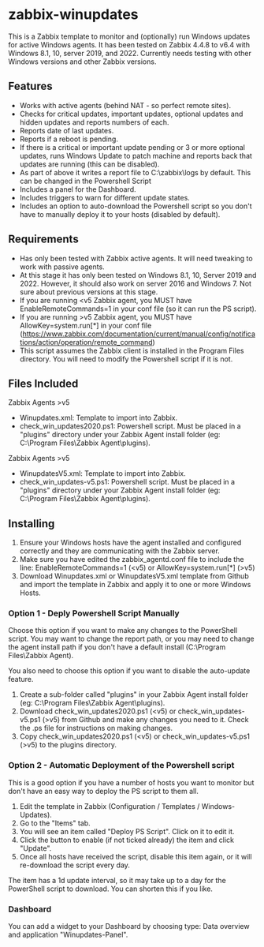 # zabbix-winupdates

This is a Zabbix template to monitor and (optionally) run Windows updates for active Windows agents. It has been tested on Zabbix 4.4.8 to v6.4 with Windows 8.1, 10, server 2019, and 2022. Currently needs testing with other Windows versions and other Zabbix versions.

## Features

- Works with active agents (behind NAT - so perfect remote sites).
- Checks for critical updates, important updates, optional updates and hidden updates and reports numbers of each.
- Reports date of last updates.
- Reports if a reboot is pending.
- If there is a critical or important update pending or 3 or more optional updates, runs Windows Update to patch machine and reports back that updates are running (this can be disabled).
- As part of above it writes a report file to C:\zabbix\logs by default. This can be changed in the Powershell Script
- Includes a panel for the Dashboard.
- Includes triggers to warn for different update states.
- Includes an option to auto-download the Powershell script so you don't have to manually deploy it to your hosts (disabled by default).


## Requirements

- Has only been tested with Zabbix active agents. It will need tweaking to work with passive agents.
- At this stage it has only been tested on Windows 8.1, 10, Server 2019 and 2022. However, it should also work on server 2016 and Windows 7. Not sure about previous versions at this stage.
- If you are running <v5 Zabbix agent, you MUST have EnableRemoteCommands=1 in your conf file (so it can run the PS script).
- If you are running >v5 Zabbix agent, you MUST have AllowKey=system.run[*] in your conf file (https://www.zabbix.com/documentation/current/manual/config/notifications/action/operation/remote_command)
- This script assumes the Zabbix client is installed in the Program Files directory. You will need to modify the Powershell script if it is not.

## Files Included

Zabbix Agents >v5
- Winupdates.xml: Template to import into Zabbix.
- check_win_updates2020.ps1: Powershell script. Must be placed in a "plugins" directory under your Zabbix Agent install folder (eg: C:\Program Files\Zabbix Agent\plugins).

Zabbix Agents >v5
- WinupdatesV5.xml: Template to import into Zabbix.
- check_win_updates-v5.ps1: Powershell script. Must be placed in a "plugins" directory under your Zabbix Agent install folder (eg: C:\Program Files\Zabbix Agent\plugins).

## Installing

1. Ensure your Windows hosts have the agent installed and configured correctly and they are communicating with the Zabbix server.
2. Make sure you have edited the zabbix_agentd.conf file to include the line: EnableRemoteCommands=1 (<v5) or AllowKey=system.run[*] (>v5)
3. Download Winupdates.xml or WinupdatesV5.xml template from Github and import the template in Zabbix and apply it to one or more Windows Hosts.

### Option 1 - Deply Powershell Script Manually

Choose this option if you want to make any changes to the PowerShell script. You may want to change the report path, or you may need to change the agent install path if you don't have a default install (C:\Program Files\Zabbix Agent).

You also need to choose this option if you want to disable the auto-update feature.

1. Create a sub-folder called "plugins" in your Zabbix Agent install folder (eg: C:\Program Files\Zabbix Agent\plugins).
2. Download check_win_updates2020.ps1 (<v5) or check_win_updates-v5.ps1 (>v5) from Github and make any changes you need to it. Check the .ps file for instructions on making changes.
3. Copy check_win_updates2020.ps1 (<v5) or check_win_updates-v5.ps1 (>v5) to the plugins directory.

### Option 2 - Automatic Deployment of the Powershell script

This is a good option if you have a number of hosts you want to monitor but don't have an easy way to deploy the PS script to them all.

1. Edit the template in Zabbix (Configuration / Templates / Windows-Updates).
2. Go to the "Items" tab.
3. You will see an item called "Deploy PS Script". Click on it to edit it.
4. Click the button to enable (if not ticked already) the item and click "Update".
5. Once all hosts have received the script, disable this item again, or it will re-download the script every day.

The item has a 1d update interval, so it may take up to a day for the PowerShell script to download. You can shorten this if you like.

### Dashboard

You can add a widget to your Dashboard by choosing type: Data overview and application "Winupdates-Panel".
